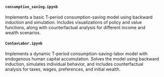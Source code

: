#### `consumption_saving.ipynb`

Implements a basic T-period consumption-saving model using backward induction and simulation. Includes visualizations of policy and value functions, along with counterfactual analysis for different income and wealth scenarios.

#### `ConSavLabor.ipynb`

Implements a dynamic T-period consumption-saving-labor model with endogenous human capital accumulation. Solves the model using backward induction, simulates individual behavior, and includes counterfactual analysis for taxes, wages, preferences, and initial wealth.